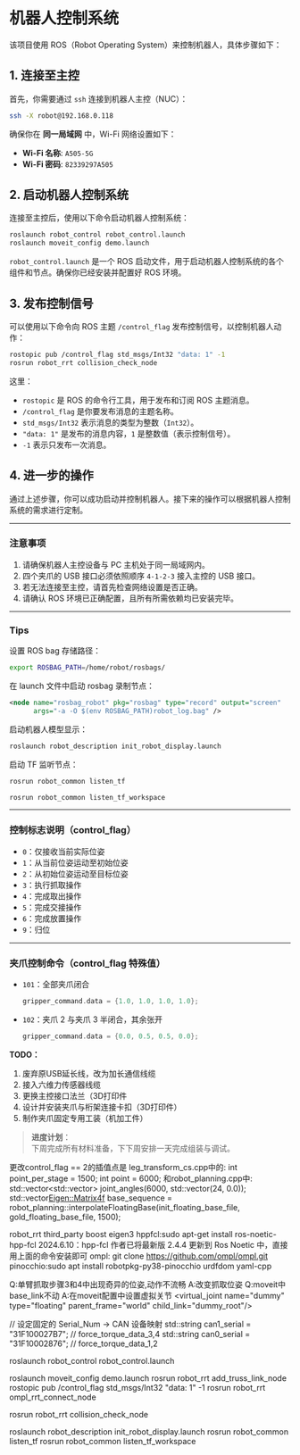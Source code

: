 # 机器人控制系统

该项目使用 ROS（Robot Operating System）来控制机器人，具体步骤如下：

## 1. 连接至主控

首先，你需要通过 `ssh` 连接到机器人主控（NUC）：

```bash
ssh -X robot@192.168.0.118
```

确保你在 **同一局域网** 中，Wi-Fi 网络设置如下：

- **Wi-Fi 名称**: `A505-5G`
- **Wi-Fi 密码**: `82339297A505`

## 2. 启动机器人控制系统

连接至主控后，使用以下命令启动机器人控制系统：

```bash
roslaunch robot_control robot_control.launch
roslaunch moveit_config demo.launch
```

`robot_control.launch` 是一个 ROS 启动文件，用于启动机器人控制系统的各个组件和节点。确保你已经安装并配置好 ROS 环境。

## 3. 发布控制信号

可以使用以下命令向 ROS 主题 `/control_flag` 发布控制信号，以控制机器人动作：

```bash
rostopic pub /control_flag std_msgs/Int32 "data: 1" -1
rosrun robot_rrt collision_check_node
```

这里：

- `rostopic` 是 ROS 的命令行工具，用于发布和订阅 ROS 主题消息。
- `/control_flag` 是你要发布消息的主题名称。
- `std_msgs/Int32` 表示消息的类型为整数（`Int32`）。
- `"data: 1"` 是发布的消息内容，`1` 是整数值（表示控制信号）。
- `-1` 表示只发布一次消息。

## 4. 进一步的操作

通过上述步骤，你可以成功启动并控制机器人。接下来的操作可以根据机器人控制系统的需求进行定制。

---

### 注意事项

1. 请确保机器人主控设备与 PC 主机处于同一局域网内。
2. 四个夹爪的 USB 接口必须依照顺序 `4-1-2-3` 接入主控的 USB 接口。
3. 若无法连接至主控，请首先检查网络设置是否正确。
4. 请确认 ROS 环境已正确配置，且所有所需依赖均已安装完毕。

---

### Tips

设置 ROS bag 存储路径：
```bash
export ROSBAG_PATH=/home/robot/rosbags/
```

在 launch 文件中启动 rosbag 录制节点：
```xml
<node name="rosbag_robot" pkg="rosbag" type="record" output="screen"
      args="-a -O $(env ROSBAG_PATH)robot_log.bag" />
```

启动机器人模型显示：
```bash
roslaunch robot_description init_robot_display.launch
```

启动 TF 监听节点：
```bash
rosrun robot_common listen_tf

rosrun robot_common listen_tf_workspace
```

---

### 控制标志说明（control_flag）

- `0`：仅接收当前实际位姿
- `1`：从当前位姿运动至初始位姿
- `2`：从初始位姿运动至目标位姿
- `3`：执行抓取操作
- `4`：完成取出操作
- `5`：完成交接操作
- `6`：完成放置操作
- `9`：归位

---

### 夹爪控制命令（control_flag 特殊值）

- `101`：全部夹爪闭合  
  ```cpp
  gripper_command.data = {1.0, 1.0, 1.0, 1.0};
  ```
- `102`：夹爪 2 与夹爪 3 半闭合，其余张开  
  ```cpp
  gripper_command.data = {0.0, 0.5, 0.5, 0.0};
  ```

**TODO：**

1. 废弃原USB延长线，改为加长通信线缆  
2. 接入六维力传感器线缆  
3. 更换主控接口法兰（3D打印件  
4. 设计并安装夹爪与桁架连接卡扣（3D打印件）  
5. 制作夹爪固定专用工装（机加工件）  

> **进度计划**：  
> 下周完成所有材料准备，下下周安排一天完成组装与调试。

更改control_flag == 2的插值点是
leg_transform_cs.cpp中的:
int point_per_stage = 1500;
int point = 6000;
和robot_planning.cpp中:
std::vector<std::vector<double>> joint_angles(6000, std::vector<double>(24, 0.0));
std::vector<Eigen::Matrix4f> base_sequence = robot_planning::interpolateFloatingBase(init_floating_base_file, gold_floating_base_file, 1500);


robot_rrt
third_party
boost
eigen3
hppfcl:sudo apt-get install ros-noetic-hpp-fcl
       2024.6.10：hpp-fcl 作者已将最新版 2.4.4 更新到 Ros Noetic 中，直接用上面的命令安装即可
ompl:  git clone https://github.com/ompl/ompl.git
pinocchio:sudo apt install robotpkg-py38-pinocchio
urdfdom
yaml-cpp

Q:单臂抓取步骤3和4中出现奇异的位姿,动作不流畅
A:改变抓取位姿
Q:moveit中base_link不动
A:在moveit配置中设置虚拟关节
<virtual_joint name="dummy" type="floating" parent_frame="world" child_link="dummy_root"/>

// 设定固定的 Serial_Num -> CAN 设备映射
std::string can1_serial = "31F100027B7";  // force_torque_data_3,4
std::string can0_serial = "31F10002876";  // force_torque_data_1,2

roslaunch robot_control robot_control.launch

roslaunch moveit_config demo.launch
rosrun robot_rrt add_truss_link_node
rostopic pub /control_flag std_msgs/Int32 "data: 1" -1
rosrun robot_rrt ompl_rrt_connect_node

rosrun robot_rrt collision_check_node

roslaunch robot_description init_robot_display.launch
rosrun robot_common listen_tf
rosrun robot_common listen_tf_workspace